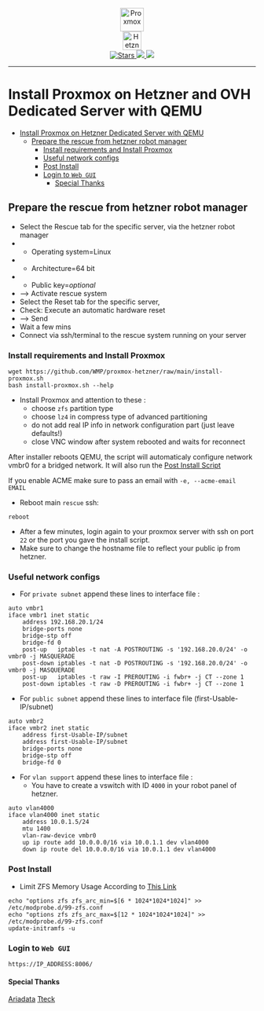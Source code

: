 <p align="center">
    <img src="https://github.com/WMP/proxmox-hetzner/raw/main/files/icons/proxmox.png" alt="Proxmox" height="48" />
    </br>
    <img src="https://github.com/WMP/proxmox-hetzner/raw/main/files/icons/hetzner.png" alt="Hetzner" height="38" />
    </br>
    <a href="https://github.com/chmaikos/proxmox-hetzner">
        <img src="https://img.shields.io/github/stars/WMP/proxmox-hetzner" alt="Stars"/>
        <img src="https://img.shields.io/github/watchers/WMP/proxmox-hetzner" />
        <img src="https://img.shields.io/github/forks/WMP/proxmox-hetzner" />
    </a>
</p>

---

# Install Proxmox on Hetzner and OVH Dedicated Server with QEMU

- [Install Proxmox on Hetzner Dedicated Server with QEMU](#install-proxmox-on-hetzner-dedicated-server-with-qemu)
  - [Prepare the rescue from hetzner robot manager](#prepare-the-rescue-from-hetzner-robot-manager)
    - [Install requirements and Install Proxmox](#install-requirements-and-install-proxmox)
    - [Useful network configs](#useful-network-configs)
    - [Post Install](#post-install)
    - [Login to `Web GUI`](#login-to-web-gui)
      - [Special Thanks](#special-thanks)

## Prepare the rescue from hetzner robot manager

- Select the Rescue tab for the specific server, via the hetzner robot manager
- - Operating system=Linux
- - Architecture=64 bit
- - Public key=*optional*
- --> Activate rescue system
- Select the Reset tab for the specific server,
- Check: Execute an automatic hardware reset
- --> Send
- Wait a few mins
- Connect via ssh/terminal to the rescue system running on your server

### Install requirements and Install Proxmox

```shell
wget https://github.com/WMP/proxmox-hetzner/raw/main/install-proxmox.sh
bash install-proxmox.sh --help
```

- Install Proxmox and attention to these :
  - choose `zfs` partition type
  - choose `lz4` in compress type of advanced partitioning
  - do not add real IP info in network configuration part (just leave defaults!)
  - close VNC window after system rebooted and waits for reconnect

After installer reboots QEMU, the script will automaticaly configure network vmbr0 for a bridged network. It will also run the [Post Install Script](https://github.com/tteck/Proxmox/raw/main/misc/post-pve-install.sh)

If you enable ACME make sure to pass an email with `-e, --acme-email EMAIL`

- Reboot main `rescue` ssh:

```shell
reboot
```

- After a few minutes, login again to your proxmox server with ssh on port `22` or the port you gave the install script.
- Make sure to change the hostname file to reflect your public ip from hetzner.

### Useful network configs

- For `private subnet` append these lines to interface file  :

```apacheconf
auto vmbr1
iface vmbr1 inet static
    address 192.168.20.1/24
    bridge-ports none
    bridge-stp off
    bridge-fd 0
    post-up   iptables -t nat -A POSTROUTING -s '192.168.20.0/24' -o vmbr0 -j MASQUERADE
    post-down iptables -t nat -D POSTROUTING -s '192.168.20.0/24' -o vmbr0 -j MASQUERADE
    post-up   iptables -t raw -I PREROUTING -i fwbr+ -j CT --zone 1
    post-down iptables -t raw -D PREROUTING -i fwbr+ -j CT --zone 1
```

- For `public subnet` append these lines to interface file (first-Usable-IP/subnet)

```apacheconf
auto vmbr2
iface vmbr2 inet static
    address first-Usable-IP/subnet
    address first-Usable-IP/subnet
    bridge-ports none
    bridge-stp off
    bridge-fd 0
```

- For `vlan support` append these lines to interface file  :
  - You have to create a vswitch with ID `4000` in your robot panel of hetzner.

```apacheconf
auto vlan4000
iface vlan4000 inet static
    address 10.0.1.5/24
    mtu 1400
    vlan-raw-device vmbr0
    up ip route add 10.0.0.0/16 via 10.0.1.1 dev vlan4000
    down ip route del 10.0.0.0/16 via 10.0.1.1 dev vlan4000
```

### Post Install

- Limit ZFS Memory Usage According to [This Link](https://pve.proxmox.com/wiki/ZFS_on_Linux#sysadmin_zfs_limit_memory_usage)

```shell
echo "options zfs zfs_arc_min=$[6 * 1024*1024*1024]" >> /etc/modprobe.d/99-zfs.conf
echo "options zfs zfs_arc_max=$[12 * 1024*1024*1024]" >> /etc/modprobe.d/99-zfs.conf
update-initramfs -u
```

### Login to `Web GUI`

`https://IP_ADDRESS:8006/`

#### Special Thanks

[Ariadata](https://github.com/ariadata)
[Tteck](https://tteck.github.io/Proxmox/)
